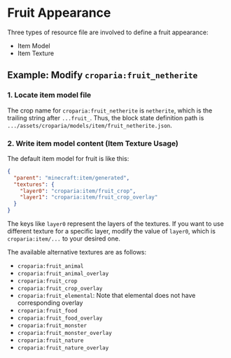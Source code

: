 # Fruit Appearance

Three types of resource file are involved to define a fruit appearance:
- Item Model
- Item Texture

## Example: Modify `croparia:fruit_netherite`

### 1. Locate item model file

The crop name for `croparia:fruit_netherite` is `netherite`, which is the trailing string after `...fruit_`.
Thus, the block state definition path is `.../assets/croparia/models/item/fruit_netherite.json`.

### 2. Write item model content (Item Texture Usage)

The default item model for fruit is like this:
```json
{
  "parent": "minecraft:item/generated",
  "textures": {
    "layer0": "croparia:item/fruit_crop",
    "layer1": "croparia:item/fruit_crop_overlay"
  }
}
```
The keys like `layer0` represent the layers of the textures.
If you want to use different texture for a specific layer, modify the value of `layer0`, which is `croparia:item/...` to your desired one.

The available alternative textures are as follows:
- `croparia:fruit_animal`
- `croparia:fruit_animal_overlay`
- `croparia:fruit_crop`
- `croparia:fruit_crop_overlay`
- `croparia:fruit_elemental`: Note that elemental does not have corresponding overlay
- `croparia:fruit_food`
- `croparia:fruit_food_overlay`
- `croparia:fruit_monster`
- `croparia:fruit_monster_overlay`
- `croparia:fruit_nature`
- `croparia:fruit_nature_overlay`